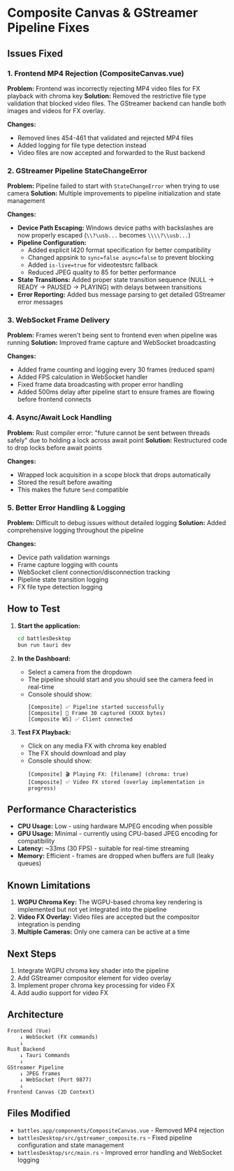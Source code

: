 # Composite Canvas & GStreamer Pipeline Fixes

## Issues Fixed

### 1. Frontend MP4 Rejection (CompositeCanvas.vue)
**Problem:** Frontend was incorrectly rejecting MP4 video files for FX playback with chroma key
**Solution:** Removed the restrictive file type validation that blocked video files. The GStreamer backend can handle both images and videos for FX overlay.

**Changes:**
- Removed lines 454-461 that validated and rejected MP4 files
- Added logging for file type detection instead
- Video files are now accepted and forwarded to the Rust backend

### 2. GStreamer Pipeline StateChangeError
**Problem:** Pipeline failed to start with `StateChangeError` when trying to use camera
**Solution:** Multiple improvements to pipeline initialization and state management

**Changes:**
- **Device Path Escaping:** Windows device paths with backslashes are now properly escaped (`\\?\usb...` becomes `\\\\?\\usb...`)
- **Pipeline Configuration:**
  - Added explicit I420 format specification for better compatibility
  - Changed appsink to `sync=false async=false` to prevent blocking
  - Added `is-live=true` for videotestsrc fallback
  - Reduced JPEG quality to 85 for better performance
- **State Transitions:** Added proper state transition sequence (NULL -> READY -> PAUSED -> PLAYING) with delays between transitions
- **Error Reporting:** Added bus message parsing to get detailed GStreamer error messages

### 3. WebSocket Frame Delivery
**Problem:** Frames weren't being sent to frontend even when pipeline was running
**Solution:** Improved frame capture and WebSocket broadcasting

**Changes:**
- Added frame counting and logging every 30 frames (reduced spam)
- Added FPS calculation in WebSocket handler
- Fixed frame data broadcasting with proper error handling
- Added 500ms delay after pipeline start to ensure frames are flowing before frontend connects

### 4. Async/Await Lock Handling
**Problem:** Rust compiler error: "future cannot be sent between threads safely" due to holding a lock across await point
**Solution:** Restructured code to drop locks before await points

**Changes:**
- Wrapped lock acquisition in a scope block that drops automatically
- Stored the result before awaiting
- This makes the future `Send` compatible

### 5. Better Error Handling & Logging
**Problem:** Difficult to debug issues without detailed logging
**Solution:** Added comprehensive logging throughout the pipeline

**Changes:**
- Device path validation warnings
- Frame capture logging with counts
- WebSocket client connection/disconnection tracking
- Pipeline state transition logging
- FX file type detection logging

## How to Test

1. **Start the application:**
   ```bash
   cd battlesDesktop
   bun run tauri dev
   ```

2. **In the Dashboard:**
   - Select a camera from the dropdown
   - The pipeline should start and you should see the camera feed in real-time
   - Console should show:
     ```
     [Composite] ✅ Pipeline started successfully
     [Composite] 📡 Frame 30 captured (XXXX bytes)
     [Composite WS] ✅ Client connected
     ```

3. **Test FX Playback:**
   - Click on any media FX with chroma key enabled
   - The FX should download and play
   - Console should show:
     ```
     [Composite] 🎬 Playing FX: [filename] (chroma: true)
     [Composite] ✅ Video FX stored (overlay implementation in progress)
     ```

## Performance Characteristics

- **CPU Usage:** Low - using hardware MJPEG encoding when possible
- **GPU Usage:** Minimal - currently using CPU-based JPEG encoding for compatibility
- **Latency:** ~33ms (30 FPS) - suitable for real-time streaming
- **Memory:** Efficient - frames are dropped when buffers are full (leaky queues)

## Known Limitations

1. **WGPU Chroma Key:** The WGPU-based chroma key rendering is implemented but not yet integrated into the pipeline
2. **Video FX Overlay:** Video files are accepted but the compositor integration is pending
3. **Multiple Cameras:** Only one camera can be active at a time

## Next Steps

1. Integrate WGPU chroma key shader into the pipeline
2. Add GStreamer compositor element for video overlay
3. Implement proper chroma key processing for video FX
4. Add audio support for video FX

## Architecture

```
Frontend (Vue)
    ↓ WebSocket (FX commands)
    ↓
Rust Backend
    ↓ Tauri Commands
    ↓
GStreamer Pipeline
    ↓ JPEG frames
    ↓ WebSocket (Port 9877)
    ↓
Frontend Canvas (2D Context)
```

## Files Modified

- `battles.app/components/CompositeCanvas.vue` - Removed MP4 rejection
- `battlesDesktop/src/gstreamer_composite.rs` - Fixed pipeline configuration and state management
- `battlesDesktop/src/main.rs` - Improved error handling and WebSocket logging

